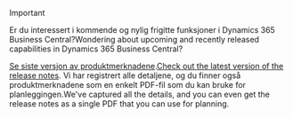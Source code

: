 > [!IMPORTANT]
>
> <span data-ttu-id="aeda1-101">Er du interessert i kommende og nylig frigitte funksjoner i Dynamics 365 Business Central?</span><span class="sxs-lookup"><span data-stu-id="aeda1-101">Wondering about upcoming and recently released capabilities in Dynamics 365 Business Central?</span></span>
>
> <span data-ttu-id="aeda1-102">[Se siste versjon av produktmerknadene](/business-applications-release-notes/october18/dynamics365-business-central/).</span><span class="sxs-lookup"><span data-stu-id="aeda1-102">[Check out the latest version of the release notes](/business-applications-release-notes/october18/dynamics365-business-central/).</span></span> <span data-ttu-id="aeda1-103">Vi har registrert alle detaljene, og du finner også produktmerknadene som en enkelt PDF-fil som du kan bruke for planleggingen.</span><span class="sxs-lookup"><span data-stu-id="aeda1-103">We've captured all the details, and you can even get the release notes as a single PDF that you can use for planning.</span></span>  
